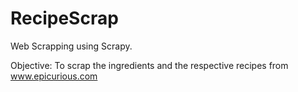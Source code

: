 # RecipeScrap
Web Scrapping using Scrapy. 

Objective: To scrap the ingredients and the respective recipes from www.epicurious.com
